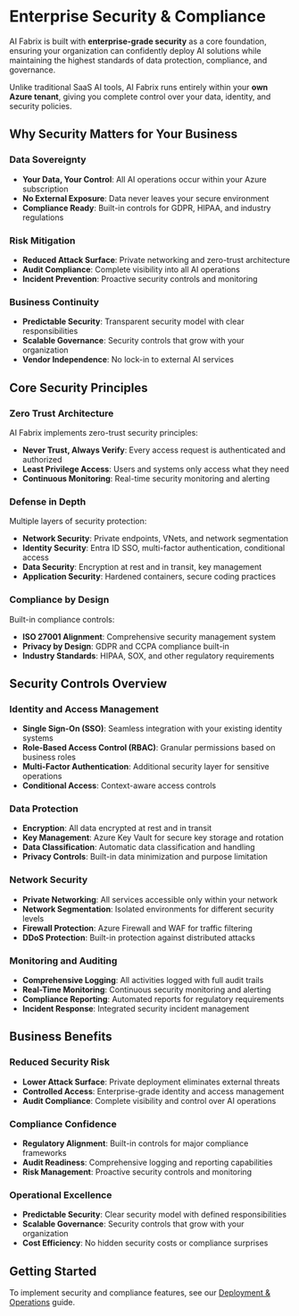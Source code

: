# Enterprise Security & Compliance

AI Fabrix is built with **enterprise-grade security** as a core foundation, ensuring your organization can confidently deploy AI solutions while maintaining the highest standards of data protection, compliance, and governance.

Unlike traditional SaaS AI tools, AI Fabrix runs entirely within your **own Azure tenant**, giving you complete control over your data, identity, and security policies.

## Why Security Matters for Your Business

### **Data Sovereignty**
- **Your Data, Your Control**: All AI operations occur within your Azure subscription
- **No External Exposure**: Data never leaves your secure environment
- **Compliance Ready**: Built-in controls for GDPR, HIPAA, and industry regulations

### **Risk Mitigation**
- **Reduced Attack Surface**: Private networking and zero-trust architecture
- **Audit Compliance**: Complete visibility into all AI operations
- **Incident Prevention**: Proactive security controls and monitoring

### **Business Continuity**
- **Predictable Security**: Transparent security model with clear responsibilities
- **Scalable Governance**: Security controls that grow with your organization
- **Vendor Independence**: No lock-in to external AI services

## Core Security Principles

### **Zero Trust Architecture**
AI Fabrix implements zero-trust security principles:
- **Never Trust, Always Verify**: Every access request is authenticated and authorized
- **Least Privilege Access**: Users and systems only access what they need
- **Continuous Monitoring**: Real-time security monitoring and alerting

### **Defense in Depth**
Multiple layers of security protection:
- **Network Security**: Private endpoints, VNets, and network segmentation
- **Identity Security**: Entra ID SSO, multi-factor authentication, conditional access
- **Data Security**: Encryption at rest and in transit, key management
- **Application Security**: Hardened containers, secure coding practices

### **Compliance by Design**
Built-in compliance controls:
- **ISO 27001 Alignment**: Comprehensive security management system
- **Privacy by Design**: GDPR and CCPA compliance built-in
- **Industry Standards**: HIPAA, SOX, and other regulatory requirements

## Security Controls Overview

### **Identity and Access Management**
- **Single Sign-On (SSO)**: Seamless integration with your existing identity systems
- **Role-Based Access Control (RBAC)**: Granular permissions based on business roles
- **Multi-Factor Authentication**: Additional security layer for sensitive operations
- **Conditional Access**: Context-aware access controls

### **Data Protection**
- **Encryption**: All data encrypted at rest and in transit
- **Key Management**: Azure Key Vault for secure key storage and rotation
- **Data Classification**: Automatic data classification and handling
- **Privacy Controls**: Built-in data minimization and purpose limitation

### **Network Security**
- **Private Networking**: All services accessible only within your network
- **Network Segmentation**: Isolated environments for different security levels
- **Firewall Protection**: Azure Firewall and WAF for traffic filtering
- **DDoS Protection**: Built-in protection against distributed attacks

### **Monitoring and Auditing**
- **Comprehensive Logging**: All activities logged with full audit trails
- **Real-Time Monitoring**: Continuous security monitoring and alerting
- **Compliance Reporting**: Automated reports for regulatory requirements
- **Incident Response**: Integrated security incident management

## Business Benefits

### **Reduced Security Risk**
- **Lower Attack Surface**: Private deployment eliminates external threats
- **Controlled Access**: Enterprise-grade identity and access management
- **Audit Compliance**: Complete visibility and control over AI operations

### **Compliance Confidence**
- **Regulatory Alignment**: Built-in controls for major compliance frameworks
- **Audit Readiness**: Comprehensive logging and reporting capabilities
- **Risk Management**: Proactive security controls and monitoring

### **Operational Excellence**
- **Predictable Security**: Clear security model with defined responsibilities
- **Scalable Governance**: Security controls that grow with your organization
- **Cost Efficiency**: No hidden security costs or compliance surprises

## Getting Started

To implement security and compliance features, see our [Deployment & Operations](../deployment-operations/) guide.
